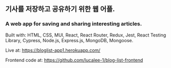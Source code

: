## 기사를 저장하고 공유하기 위한 웹 어플. 
### A web app for saving and sharing interesting articles. 

Built with: HTML, CSS, MUI, React, React Router, Redux, Jest, React Testing Library, Cypress, Node.js, Express.js, MongoDB, Mongoose.

Live at: https://bloglist-app1.herokuapp.com/

Frontend code at: https://github.com/lucalee-1/blog-list-frontend